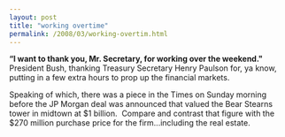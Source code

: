 ```yaml
---
layout: post
title: "working overtime"
permalink: /2008/03/working-overtim.html
---
```


<p><strong>“I want to thank you, Mr. Secretary, for working over the weekend.&quot;</strong><br />President Bush, thanking Treasury Secretary Henry Paulson for, ya know, putting in a few extra hours to prop up the financial markets.</p>

<p>Speaking of which, there was a piece in the Times on Sunday morning before the JP Morgan deal was announced that valued the Bear Stearns tower in midtown at $1 billion.&nbsp; Compare and contrast that figure with the $270 million purchase price for the firm...including the real estate.</p>


